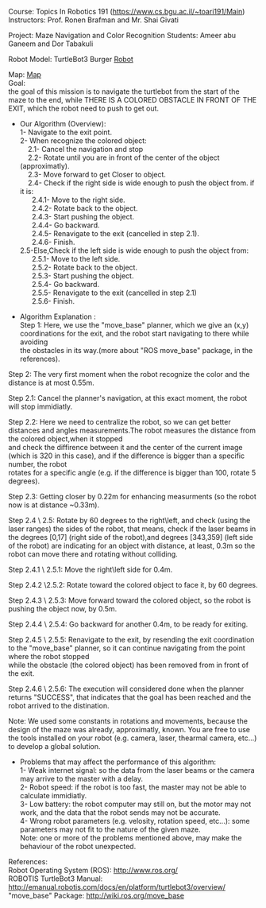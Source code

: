 
Course: Topics In Robotics 191 (https://www.cs.bgu.ac.il/~toari191/Main)
        Instructors: Prof. Ronen Brafman and Mr. Shai Givati


Project: Maze Navigation and Color Recognition
         Students: Ameer abu Ganeem and Dor Tabakuli


Robot Model: TurtleBot3 Burger
[Robot](AdditionalFiles/robot.png)

Map:
[Map](AdditionalFiles/map.png)  
Goal:  
the goal of this mission is to navigate the turtlebot from the start of the maze to the end, while THERE IS A COLORED OBSTACLE IN FRONT OF THE EXIT, which the robot need to push to get out.  

- Our Algorithm (Overview):  
1- Navigate to the exit point.  
2- When recognize the colored object:  
    &nbsp;&nbsp;&nbsp;&nbsp;2.1- Cancel the navigation and stop  
    &nbsp;&nbsp;&nbsp;&nbsp;2.2- Rotate until you are in front of the center of the object (approximatly).  
    &nbsp;&nbsp;&nbsp;&nbsp;2.3- Move forward to get Closer to object.  
    &nbsp;&nbsp;&nbsp;&nbsp;2.4- Check if the right side is wide enough to push the object from. if it is:  
    &nbsp;&nbsp;&nbsp;&nbsp;&nbsp;&nbsp;2.4.1- Move to the right side.  
    &nbsp;&nbsp;&nbsp;&nbsp;&nbsp;&nbsp;2.4.2- Rotate back to the object.  
    &nbsp;&nbsp;&nbsp;&nbsp;&nbsp;&nbsp;2.4.3- Start pushing the object.  
    &nbsp;&nbsp;&nbsp;&nbsp;&nbsp;&nbsp;2.4.4- Go backward.  
    &nbsp;&nbsp;&nbsp;&nbsp;&nbsp;&nbsp;2.4.5- Renavigate to the exit (cancelled in step 2.1).  
    &nbsp;&nbsp;&nbsp;&nbsp;&nbsp;&nbsp;2.4.6- Finish.  
    2.5-Else,Check if the left side is wide enough to push the object from:  
    &nbsp;&nbsp;&nbsp;&nbsp;&nbsp;&nbsp;2.5.1- Move to the left side.  
    &nbsp;&nbsp;&nbsp;&nbsp;&nbsp;&nbsp;2.5.2- Rotate back to the object.  
    &nbsp;&nbsp;&nbsp;&nbsp;&nbsp;&nbsp;2.5.3- Start pushing the object.  
    &nbsp;&nbsp;&nbsp;&nbsp;&nbsp;&nbsp;2.5.4- Go backward.  
    &nbsp;&nbsp;&nbsp;&nbsp;&nbsp;&nbsp;2.5.5- Renavigate to the exit (cancelled in step 2.1)  
    &nbsp;&nbsp;&nbsp;&nbsp;&nbsp;&nbsp;2.5.6- Finish.  


- Algorithm Explanation :  
Step 1: Here, we use the "move_base" planner, which we give an (x,y) coordinations for the exit, and the robot start navigating to there while avoiding  
        the obstacles in its way.(more about "ROS move_base" package, in the references).  
  
Step 2: The very first moment when the robot recognize the color and the distance is at most 0.55m.  
  
Step 2.1: Cancel the planner's navigation, at this exact moment, the robot will stop immidiatly.  
  
Step 2.2: Here we need to centralize the robot, so we can get better distances and angles measurements.The robot measures the distance from the colored object,when it stopped  
          and check the diffirence between it and the center of the current image (which is 320 in this case), and if the difference is bigger than a specific number, the robot  
          rotates for a specific angle (e.g. if the difference is bigger than 100, rotate 5 degrees).  
  
Step 2.3: Getting closer by 0.22m for enhancing measurments (so the robot now is at distance ~0.33m).  
 
Step 2.4 \ 2.5: Rotate by 60 degrees to the right\left, and check (using the laser ranges) the sides of the robot, that means, check if the laser beams in the degrees [0,17] (right side of                  the robot),and degrees [343,359] (left side of the robot) are indicating for an object with distance, at least, 0.3m so the robot can move there and rotating without                        colliding.  
  
Step 2.4.1 \ 2.5.1: Move the right\left side for 0.4m.  
  
Step 2.4.2 \2.5.2: Rotate toward the colored object to face it, by 60 degrees.  
  
Step 2.4.3 \ 2.5.3: Move forward toward the colored object, so the robot is pushing the object now, by 0.5m.  
  
Step 2.4.4 \ 2.5.4: Go backward for another 0.4m, to be ready for exiting.  
  
Step 2.4.5 \ 2.5.5: Renavigate to the exit, by resending the exit coordination to the "move_base" planner, so it can continue navigating from the point where the robot stopped  
                    while the obstacle (the colored object) has been removed from in front of the exit.  
  
Step 2.4.6 \ 2.5.6: The execution will considered done when the planner returns "SUCCESS", that indicates that the goal has been reached and the robot arrived to the distination.  
  
  
Note: We used some constants in rotations and movements, because the design of the maze was already, approximatly, known. You are free to use the tools installed on your robot (e.g. camera,        laser, thearmal camera, etc...) to develop a global solution.  
  
- Problems that may affect the performance of this algorithm:  
    1- Weak internet signal: so the data from the laser beams or the camera may arrive to the master with a delay.  
    2- Robot speed: if the robot is too fast, the master may not be able to calculate immidiatly.  
    3- Low battery: the robot computer may still on, but the motor may not work, and the data that the robot sends may not be accurate.  
    4- Wrong robot parameters (e.g. velosity, rotation speed, etc...): some parameters may not fit to the nature of the given maze.  
  Note: one or more of the problems mentioned above, may make the behaviour of the robot unexpected.  
  
  
 References:  
    Robot Operating System (ROS): http://www.ros.org/   
    ROBOTIS TurtleBot3 Manual: http://emanual.robotis.com/docs/en/platform/turtlebot3/overview/  
    "move_base" Package: http://wiki.ros.org/move_base  